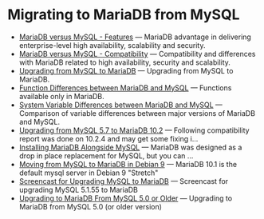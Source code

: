 # Migrating to MariaDB from MySQL

- [MariaDB versus MySQL - Features](/kb/en/library/server-client-software/mariadb-releases/compatibility-differences/mariadb-vs-mysql-features/) — MariaDB advantage in delivering enterprise-level high availability, scalability and security.
- [MariaDB versus MySQL - Compatibility](/kb/en/library/server-client-software/mariadb-releases/compatibility-differences/mariadb-vs-mysql-compatibility/) — Compatibility and differences with MariaDB related to high availability, security and scalability.
- [Upgrading from MySQL to MariaDB](/mariadb-administration/getting-installing-and-upgrading-mariadb/upgrading/upgrading-mariadb-upgrading-from-mysql-to-mariadb/upgrading-from-mysql-to-mariadb/) — Upgrading from MySQL to MariaDB.
- [Function Differences between MariaDB and MySQL](/kb/en/library/server-client-software/mariadb-releases/compatibility-differences/function-differences-between-mariadb-and-mysql/) — Functions available only in MariaDB.
- [System Variable Differences between MariaDB and MySQL](/kb/en/library/server-client-software/mariadb-releases/compatibility-differences/system-variable-differences-between-mariadb-and-mysql/) — Comparison of variable differences between major versions of MariaDB and MySQL.
- [Upgrading from MySQL 5.7 to MariaDB 10.2](/mariadb-administration/getting-installing-and-upgrading-mariadb/upgrading/upgrading-mariadb-upgrading-from-mysql-to-mariadb/upgrading-from-mysql-57-to-mariadb-102/) — Following compatibility report was done on 10.2.4 and may get some fixing i...
- [Installing MariaDB Alongside MySQL](/mariadb-administration/getting-installing-and-upgrading-mariadb/binary-packages/installing-mariadb-alongside-mysql/) — MariaDB was designed as a drop in place replacement for MySQL, but you can ...
- [Moving from MySQL to MariaDB in Debian 9](/mariadb-administration/getting-installing-and-upgrading-mariadb/upgrading/upgrading-mariadb-upgrading-from-mysql-to-mariadb/moving-from-mysql-to-mariadb-in-debian-9/) — MariaDB 10.1 is the default mysql server in Debian 9 "Stretch"
- [Screencast for Upgrading MySQL to MariaDB](/mariadb-administration/getting-installing-and-upgrading-mariadb/upgrading/upgrading-mariadb-upgrading-from-mysql-to-mariadb/screencast-for-upgrading-mysql-to-mariadb/) — Screencast for upgrading MySQL 5.1.55 to MariaDB
- [Upgrading to MariaDB From MySQL 5.0 or Older](/mariadb-administration/getting-installing-and-upgrading-mariadb/upgrading/upgrading-mariadb-upgrading-from-mysql-to-mariadb/upgrading-to-mariadb-from-mysql-50-or-older/) — Upgrading to MariaDB from MySQL 5.0 (or older version)